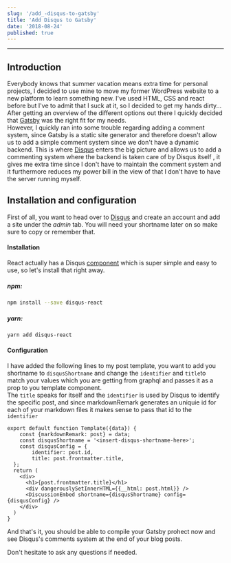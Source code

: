 ```yaml
---
slug: '/add_-disqus-to-gatsby'
title: 'Add Disqus to Gatsby'
date: '2018-08-24'
published: true
---
```


------------------------------------------------------------------------
## Introduction
Everybody knows that summer vacation means extra time for personal projects, I decided to use mine to move my former WordPress website to a new platform to learn something new.
I've used HTML, CSS and react before but I've to admit that I suck at it, so I decided to get my hands dirty... After getting an overview of the different options out there I quickly decided that [Gatsby](https://www.gatsbyjs.org) was the right fit for my needs.  
However, I quickly ran into some trouble regarding adding a comment system, since Gatsby is a static site generator and therefore doesn't allow us to add a simple comment system since we don't have a dynamic backend. This is where [Disqus](https://disqus.com) enters the big picture and allows us to add a commenting system where the backend is taken care of by Disqus itself , it gives me extra time since I don't have to maintain the comment system and it furthermore reduces my power bill in the view of that I don't have to have the server running myself.  


## Installation and configuration
First of all, you want to head over to [Disqus](https://disqus.com) and create an account and add a site under the *admin* tab. You will need your shortname later on so make sure to copy or remember that.  


#### Installation 

React actually has a Disqus [component](https://github.com/disqus/disqus-react) which is super simple and easy to use, so let's install that right away.

##### npm:
```bash
npm install --save disqus-react
```


##### yarn:
```bash
yarn add disqus-react
```

#### Configuration

I have added the following lines to my post template, you want to add you shortname to `disqusShortname` and change the `identifier` and `title`to match your values which you are getting from graphql and passes it as a prop to you template component.  
The `title` speaks for itself and the `identifier` is used by Disqus to identify the specific post, and since markdownRemark generates an uniquie id for each of your markdown files it makes sense to pass that id to the `identifier` 
```jsx{3-7,12}
export default function Template({data}) {
    const {markdownRemark: post} = data;
    const disqusShortname = '<insert-disqus-shortname-here>';
    const disqusConfig = {
        identifier: post.id,
        title: post.frontmatter.title,
  };
  return (
    <div>
      <h1>{post.frontmatter.title}</h1>
      <div dangerouslySetInnerHTML={{__html: post.html}} />
      <DiscussionEmbed shortname={disqusShortname} config={disqusConfig} />
    </div>
  )
}
```

And that's it, you should be able to compile your Gatsby prohect now and see Disqus's comments system at the end of your blog posts. 
  
Don't hesitate to ask any questions if needed.
